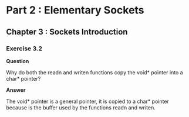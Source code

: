 # Part 2 : Elementary Sockets
## Chapter 3 : Sockets Introduction
### Exercise 3.2

__Question__

Why do both the readn and writen functions copy the void* pointer into a char* pointer?

__Answer__

The void* pointer is a general pointer, it is copied to a char* pointer because is the buffer
used by the functions readn and writen.